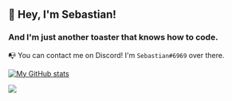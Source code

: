 ## 👋 Hey, I'm Sebastian! 
### And I'm just another toaster that knows how to code.

📭 You can contact me on Discord! I'm `Sebastian#6969` over there.

[![My GitHub stats](https://github-readme-stats.vercel.app/api?username=isebasus)](https://github.com/anuraghazra/github-readme-stats)

<img src="https://github-readme-stats.vercel.app/api/top-langs/?username=isebasus&langs_count=10&theme=dark">


